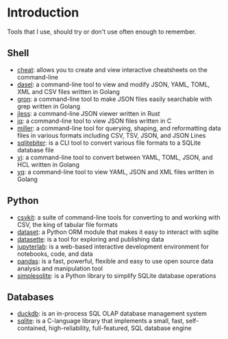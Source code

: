 # Introduction

Tools that I use, should try or don't use often enough to remember.

## Shell

* [cheat](https://github.com/cheat/cheat): allows you to create and view interactive cheatsheets on the command-line
* [dasel](https://github.com/TomWright/dasel): a command-line tool to view and modify JSON, YAML, TOML, XML and CSV files written in Golang
* [gron](https://github.com/tomnomnom/gron): a command-line tool to make JSON files easily searchable with grep written in Golang
* [jless](https://pauljuliusmartinez.github.io/): a command-line JSON viewer written in Rust
* [jq](https://stedolan.github.io/jq/): a command-line tool to view JSON files written in C
* [miller](https://miller.readthedocs.io/en/latest/): a command-line tool for querying, shaping, and reformatting data files in various formats including CSV, TSV, JSON, and JSON Lines
* [sqlitebiter](https://github.com/thombashi/sqlitebiter):  is a CLI tool to convert various file formats to a SQLite database file
* [yj](https://github.com/sclevine/yj): a command-line tool to convert between YAML, TOML, JSON, and HCL written in Golang
* [yq](https://github.com/mikefarah/yq): a command-line tool to view YAML, JSON and XML files written in Golang

## Python

* [csvkit](https://csvkit.readthedocs.io/en/latest/): a suite of command-line tools for converting to and working with CSV, the king of tabular file formats
* [dataset](https://dataset.readthedocs.io/en/latest/): a Python ORM module that makes it easy to interact with sqlite
* [datasette](https://datasette.io/): is a tool for exploring and publishing data
* [jupyterlab](https://jupyter.org/): is a web-based interactive development environment for notebooks, code, and data
* [pandas](https://pandas.pydata.org/): is a fast, powerful, flexible and easy to use open source data analysis and manipulation tool
* [simplesqlite](https://simplesqlite.readthedocs.io/):  is a Python library to simplify SQLite database operations

## Databases

* [duckdb](https://duckdb.org/): is an in-process SQL OLAP database management system
* [sqlite](https://www.sqlite.org/index.html): is a C-language library that implements a small, fast, self-contained, high-reliability, full-featured, SQL database engine
